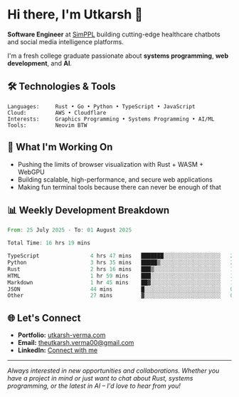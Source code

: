 # Hi there, I'm Utkarsh 👋

**Software Engineer** at [SimPPL](https://simppl.org) building cutting-edge healthcare chatbots and social media intelligence platforms.

I'm a fresh college graduate passionate about **systems programming**, **web development**, and **AI**.

## 🛠️ Technologies & Tools

```
Languages:     Rust • Go • Python • TypeScript • JavaScript
Cloud:         AWS • Cloudflare
Interests:     Graphics Programming • Systems Programming • AI/ML
Tools:         Neovim BTW
```

## 🚀 What I'm Working On

- Pushing the limits of browser visualization with Rust + WASM + WebGPU
- Building scalable, high-performance, and secure web applications
- Making fun terminal tools because there can never be enough of that

## 📊 Weekly Development Breakdown

<!--START_SECTION:waka-->

```rust
From: 25 July 2025 - To: 01 August 2025

Total Time: 16 hrs 19 mins

TypeScript                4 hrs 47 mins   ███████░░░░░░░░░░░░░░░░░░   28.56 %
Python                    3 hrs 35 mins   █████▒░░░░░░░░░░░░░░░░░░░   21.38 %
Rust                      2 hrs 16 mins   ███▒░░░░░░░░░░░░░░░░░░░░░   13.60 %
HTML                      1 hr 59 mins    ███░░░░░░░░░░░░░░░░░░░░░░   11.88 %
Markdown                  1 hr 45 mins    ██▓░░░░░░░░░░░░░░░░░░░░░░   10.51 %
JSON                      44 mins         █░░░░░░░░░░░░░░░░░░░░░░░░   04.41 %
Other                     27 mins         ▓░░░░░░░░░░░░░░░░░░░░░░░░   02.68 %
```

<!--END_SECTION:waka-->

## 🌐 Let's Connect

- **Portfolio:** [utkarsh-verma.com](https://utkarsh-verma.com)
- **Email:** theutkarsh.verma00@gmail.com
- **LinkedIn:** [Connect with me](https://linkedin.com/in/utkarsh-verm4)

---

*Always interested in new opportunities and collaborations. Whether you have a project in mind or just want to chat about Rust, systems programming, or the latest in AI – I'd love to hear from you!*
